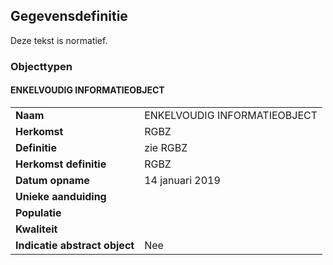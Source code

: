 ## Gegevensdefinitie
Deze tekst is normatief.

### Objecttypen
            
#### ENKELVOUDIG INFORMATIEOBJECT
               
|   |   |
| --- | --- |
| **Naam** | ENKELVOUDIG INFORMATIEOBJECT |
| **Herkomst** | RGBZ |
| **Definitie** | zie RGBZ |
| **Herkomst definitie** | RGBZ |
| **Datum opname** | 14 januari 2019 |
| **Unieke aanduiding** |   |
| **Populatie** |   |
| **Kwaliteit** |   |
| **Indicatie abstract object** | Nee |
